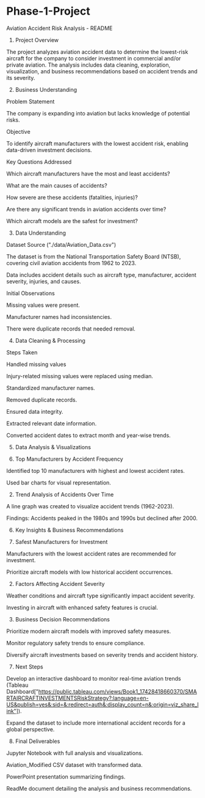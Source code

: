 # Phase-1-Project
Aviation Accident Risk Analysis - README

1. Project Overview

The project analyzes aviation accident data to determine the lowest-risk aircraft for the company to consider investment in commercial and/or private aviation. The analysis includes data cleaning, exploration, visualization, and business recommendations based on accident trends and its severity.

2. Business Understanding

Problem Statement

The company is expanding into aviation but lacks knowledge of potential risks. 

Objective

To identify aircraft manufacturers with the lowest accident risk, enabling data-driven investment decisions.

Key Questions Addressed

Which aircraft manufacturers have the most and least accidents?

What are the main causes of accidents?

How severe are these accidents (fatalities, injuries)?

Are there any significant trends in aviation accidents over time?

Which aircraft models are the safest for investment?

3. Data Understanding

Dataset Source ("./data/Aviation_Data.csv")

The dataset is from the National Transportation Safety Board (NTSB), covering civil aviation accidents from 1962 to 2023.

Data includes accident details such as aircraft type, manufacturer, accident severity, injuries, and causes.

Initial Observations

Missing values were present.

Manufacturer names had inconsistencies.

There were duplicate records that needed removal.

4. Data Cleaning & Processing

Steps Taken

Handled missing values

Injury-related missing values were replaced using median.

Standardized manufacturer names.

Removed duplicate records.

Ensured data integrity.

Extracted relevant date information.

Converted accident dates to extract month and year-wise trends.

5. Data Analysis & Visualizations

1. Top Manufacturers by Accident Frequency

Identified top 10 manufacturers with highest and lowest accident rates.

Used bar charts for visual representation.

2. Trend Analysis of Accidents Over Time

A line graph was created to visualize accident trends (1962-2023).

Findings: Accidents peaked in the 1980s and 1990s but declined after 2000.

6. Key Insights & Business Recommendations

1. Safest Manufacturers for Investment

Manufacturers with the lowest accident rates are recommended for investment.

Prioritize aircraft models with low historical accident occurrences.

2. Factors Affecting Accident Severity

Weather conditions and aircraft type significantly impact accident severity.

Investing in aircraft with enhanced safety features is crucial.

3. Business Decision Recommendations

Prioritize modern aircraft models with improved safety measures.

Monitor regulatory safety trends to ensure compliance.

Diversify aircraft investments based on severity trends and accident history.

7. Next Steps

Develop an interactive dashboard to monitor real-time aviation trends (Tableau Dashboard["https://public.tableau.com/views/Book1_17428418660370/SMARTAIRCRAFTINVESTMENTSRiskStrategy?:language=en-US&publish=yes&:sid=&:redirect=auth&:display_count=n&:origin=viz_share_link"]).

Expand the dataset to include more international accident records for a global perspective.

8. Final Deliverables

Jupyter Notebook with full analysis and visualizations.

Aviation_Modified CSV dataset with transformed data.

PowerPoint presentation summarizing findings.

ReadMe document detailing the analysis and business recommendations.